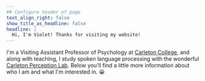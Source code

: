 ```yaml
---
## Configure header of page
text_align_right: false
show_title_as_headline: false
headline: |
  Hi, I'm Violet! Thanks for visiting my website!
---
```


<!-- this is a subheadline -->
I'm a Visiting Assistant Professor of Psychology at [Carleton College](https://www.carleton.edu/), and along with teaching, I study spoken language processing with the wonderful [Carleton Perception Lab](https://www.carleton.edu/perception-lab/). Below you'll find a little more information about who I am and what I'm interested in. :grinning: 

<!-- https://gohugo.io/quick-reference/emojis/#face-smiling -->
